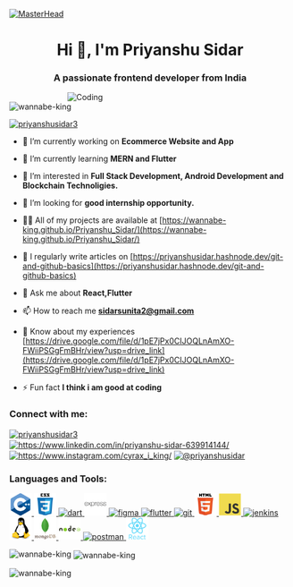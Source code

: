 [![MasterHead](https://firebasestorage.googleapis.com/v0/b/flexi-coding.appspot.com/o/dempgi7-520f8d5f-63d4-4453-8822-dbc149ae27f8.gif?alt=media&token=91c0c7b2-93c3-4029-b011-1a8703c5730d)](https://wannabe-king.github.io/Priyanshu_Sidar/)

<h1 align="center">Hi 👋, I'm Priyanshu Sidar</h1>
<h3 align="center">A passionate frontend developer from India</h3>
<img align="right" alt="Coding" width="400" src="https://camo.githubusercontent.com/cae12fddd9d6982901d82580bdf321d81fb299141098ca1c2d4891870827bf17/68747470733a2f2f6d69726f2e6d656469756d2e636f6d2f6d61782f313336302f302a37513379765349765f7430696f4a2d5a2e676966">

<p align="left"> <img src="https://komarev.com/ghpvc/?username=wannabe-king&label=Profile%20views&color=0e75b6&style=flat" alt="wannabe-king" /> </p>

<p align="left"> <a href="https://twitter.com/priyanshusidar3" target="blank"><img src="https://img.shields.io/twitter/follow/priyanshusidar3?logo=twitter&style=for-the-badge" alt="priyanshusidar3" /></a> </p>

- 🔭 I’m currently working on **Ecommerce Website and App**

- 🌱 I’m currently learning **MERN and Flutter**

- 👯 I’m interested in **Full Stack Development, Android Development and Blockchain Technoligies.**

- 🤝 I’m looking for **good internship opportunity.**

- 👨‍💻 All of my projects are available at [https://wannabe-king.github.io/Priyanshu_Sidar/](https://wannabe-king.github.io/Priyanshu_Sidar/)

- 📝 I regularly write articles on [https://priyanshusidar.hashnode.dev/git-and-github-basics](https://priyanshusidar.hashnode.dev/git-and-github-basics)

- 💬 Ask me about **React,Flutter**

- 📫 How to reach me **sidarsunita2@gmail.com**

- 📄 Know about my experiences [https://drive.google.com/file/d/1pE7jPx0CIJOQLnAmXO-FWiiPSGgFmBHr/view?usp=drive_link](https://drive.google.com/file/d/1pE7jPx0CIJOQLnAmXO-FWiiPSGgFmBHr/view?usp=drive_link)

- ⚡ Fun fact **I think i am good at coding**

<h3 align="left">Connect with me:</h3>
<p align="left">
<a href="https://twitter.com/priyanshusidar3" target="blank"><img align="center" src="https://raw.githubusercontent.com/rahuldkjain/github-profile-readme-generator/master/src/images/icons/Social/twitter.svg" alt="priyanshusidar3" height="30" width="40" /></a>
<a href="https://linkedin.com/in/https://www.linkedin.com/in/priyanshu-sidar-639914144/" target="blank"><img align="center" src="https://raw.githubusercontent.com/rahuldkjain/github-profile-readme-generator/master/src/images/icons/Social/linked-in-alt.svg" alt="https://www.linkedin.com/in/priyanshu-sidar-639914144/" height="30" width="40" /></a>
<a href="https://instagram.com/https://www.instagram.com/cyrax_i_king/" target="blank"><img align="center" src="https://raw.githubusercontent.com/rahuldkjain/github-profile-readme-generator/master/src/images/icons/Social/instagram.svg" alt="https://www.instagram.com/cyrax_i_king/" height="30" width="40" /></a>
<a href="https://hashnode.com/@priyanshusidar" target="blank"><img align="center" src="https://raw.githubusercontent.com/rahuldkjain/github-profile-readme-generator/master/src/images/icons/Social/hashnode.svg" alt="@priyanshusidar" height="30" width="40" /></a>
</p>

<h3 align="left">Languages and Tools:</h3>
<p align="left"> <a href="https://www.w3schools.com/cpp/" target="_blank" rel="noreferrer"> <img src="https://raw.githubusercontent.com/devicons/devicon/master/icons/cplusplus/cplusplus-original.svg" alt="cplusplus" width="40" height="40"/> </a> <a href="https://www.w3schools.com/css/" target="_blank" rel="noreferrer"> <img src="https://raw.githubusercontent.com/devicons/devicon/master/icons/css3/css3-original-wordmark.svg" alt="css3" width="40" height="40"/> </a> <a href="https://dart.dev" target="_blank" rel="noreferrer"> <img src="https://www.vectorlogo.zone/logos/dartlang/dartlang-icon.svg" alt="dart" width="40" height="40"/> </a> <a href="https://expressjs.com" target="_blank" rel="noreferrer"> <img src="https://raw.githubusercontent.com/devicons/devicon/master/icons/express/express-original-wordmark.svg" alt="express" width="40" height="40"/> </a> <a href="https://www.figma.com/" target="_blank" rel="noreferrer"> <img src="https://www.vectorlogo.zone/logos/figma/figma-icon.svg" alt="figma" width="40" height="40"/> </a> <a href="https://flutter.dev" target="_blank" rel="noreferrer"> <img src="https://www.vectorlogo.zone/logos/flutterio/flutterio-icon.svg" alt="flutter" width="40" height="40"/> </a> <a href="https://git-scm.com/" target="_blank" rel="noreferrer"> <img src="https://www.vectorlogo.zone/logos/git-scm/git-scm-icon.svg" alt="git" width="40" height="40"/> </a> <a href="https://www.w3.org/html/" target="_blank" rel="noreferrer"> <img src="https://raw.githubusercontent.com/devicons/devicon/master/icons/html5/html5-original-wordmark.svg" alt="html5" width="40" height="40"/> </a> <a href="https://developer.mozilla.org/en-US/docs/Web/JavaScript" target="_blank" rel="noreferrer"> <img src="https://raw.githubusercontent.com/devicons/devicon/master/icons/javascript/javascript-original.svg" alt="javascript" width="40" height="40"/> </a> <a href="https://www.jenkins.io" target="_blank" rel="noreferrer"> <img src="https://www.vectorlogo.zone/logos/jenkins/jenkins-icon.svg" alt="jenkins" width="40" height="40"/> </a> <a href="https://www.linux.org/" target="_blank" rel="noreferrer"> <img src="https://raw.githubusercontent.com/devicons/devicon/master/icons/linux/linux-original.svg" alt="linux" width="40" height="40"/> </a> <a href="https://www.mongodb.com/" target="_blank" rel="noreferrer"> <img src="https://raw.githubusercontent.com/devicons/devicon/master/icons/mongodb/mongodb-original-wordmark.svg" alt="mongodb" width="40" height="40"/> </a> <a href="https://nodejs.org" target="_blank" rel="noreferrer"> <img src="https://raw.githubusercontent.com/devicons/devicon/master/icons/nodejs/nodejs-original-wordmark.svg" alt="nodejs" width="40" height="40"/> </a> <a href="https://postman.com" target="_blank" rel="noreferrer"> <img src="https://www.vectorlogo.zone/logos/getpostman/getpostman-icon.svg" alt="postman" width="40" height="40"/> </a> <a href="https://reactjs.org/" target="_blank" rel="noreferrer"> <img src="https://raw.githubusercontent.com/devicons/devicon/master/icons/react/react-original-wordmark.svg" alt="react" width="40" height="40"/> </a> </p>

<p><img align="left" src="https://github-readme-stats.vercel.app/api/top-langs?username=wannabe-king&show_icons=true&locale=en&layout=compact" alt="wannabe-king" /></p>

<p>&nbsp;<img align="center" src="https://github-readme-stats.vercel.app/api?username=wannabe-king&show_icons=true&locale=en" alt="wannabe-king" /></p>

<p><img align="center" src="https://github-readme-streak-stats.herokuapp.com/?user=wannabe-king&" alt="wannabe-king" /></p>
